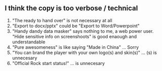 ## I think the copy is too verbose / technical

1. "The ready to hand over" is not necessary at all
2. "Export to docx/pptx" could be "Export to Word/Powerpoint"
3. "Handy dandy data masker" says nothing to me, a web power user. "Hide sensitive info on screenshoots" is good enaough and understandable
4. "Pure awesomeness" is like saying "Made in China" ... Sorry
5. "You can brand the player with your own logo(s) and skin(s)" ... (s) is unnecesary
6. "Official Rock start status!" ... is unnecesary